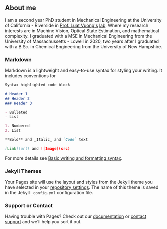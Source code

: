 

## About me

I am a second year PhD student in Mechanical Engineering at the University of California - Riverside in [Prof. Luat Vuong's](https://profiles.ucr.edu/app/home/profile/luatv) [lab](https://nanochiral.engr.ucr.edu/). Where my research interests are in Machine Vision, Optical State Estimation, and mathematical complexity. I graduated with a MSE in Mechanical Engineering from the University of Massachussetts - Lowell in 2020, two years after I graduated with a B.Sc. in Chemical Engineering from the University of New Hampshire. 

### Markdown

Markdown is a lightweight and easy-to-use syntax for styling your writing. It includes conventions for

```markdown
Syntax highlighted code block

# Header 1
## Header 2
### Header 3

- Bulleted
- List

1. Numbered
2. List

**Bold** and _Italic_ and `Code` text

[Link](url) and ![Image](src)
```

For more details see [Basic writing and formatting syntax](https://docs.github.com/en/github/writing-on-github/getting-started-with-writing-and-formatting-on-github/basic-writing-and-formatting-syntax).

### Jekyll Themes

Your Pages site will use the layout and styles from the Jekyll theme you have selected in your [repository settings](https://github.com/altaiperry/altaiperry.github.io/settings/pages). The name of this theme is saved in the Jekyll `_config.yml` configuration file.

### Support or Contact

Having trouble with Pages? Check out our [documentation](https://docs.github.com/categories/github-pages-basics/) or [contact support](https://support.github.com/contact) and we’ll help you sort it out.

